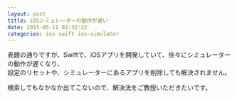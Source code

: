 ```yaml
---
layout: post
title: iOSシミュレーターの動作が遅い
date: 2015-05-11 02:32:22
categories: ios swift ios-simulator
---
```

<p>表題の通りですが、Swiftで、iOSアプリを開発していて、徐々にシミュレーターの動作が遅くなり、<br>
設定のリセットや、シミュレーターにあるアプリを削除しても解決されません。</p>

<p>検索してもなかなか出てこないので、解決法をご教授いただきたいです。</p>
